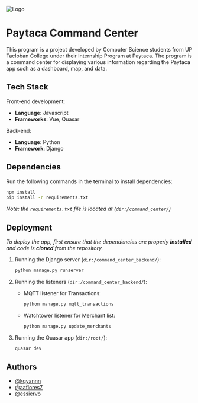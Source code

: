 
![Logo](https://www.paytaca.com/_nuxt/paytaca_dark.cb10ef9d.png)


# Paytaca Command Center

This program is a project developed by Computer Science students from UP Tacloban College under their Internship Program at Paytaca. The program is a command center for displaying various information regarding the Paytaca app such as a dashboard, map, and data.


## Tech Stack

Front-end development:
- **Language**: Javascript
- **Frameworks**: Vue, Quasar

Back-end:
- **Language**: Python
- **Framework**: Django
## Dependencies

Run the following commands in the terminal to install dependencies:
```bash
npm install
pip install -r requirements.txt
```

*Note: the `requirements.txt` file is located at (`dir:/command_center/`)*
## Deployment

*To deploy the app, first ensure that the dependencies are properly **installed** and code is **cloned** from the repository.*

1. Running the Django server (`dir:/command_center_backend/`):
    ```bash
    python manage.py runserver
    ```

2. Running the listeners (`dir:/command_center_backend/`):

    - MQTT listener for Transactions:
        ```bash
        python manage.py mqtt_transactions
        ```
    - Watchtower listener for Merchant list:
        ```bash
        python manage.py update_merchants
        ```

3. Running the Quasar app (`dir:/root/`):
    ```bash
    quasar dev
    ```

## Authors

- [@kqyannn](https://www.github.com/kqyannn)
- [@aaflores7](https://www.github.com/aaflores7)
- [@essiervo](https://github.com/essiervo)

